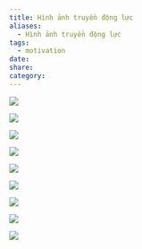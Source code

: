 ```yaml
---
title: Hình ảnh truyền động lực
aliases:
  - Hình ảnh truyền động lực
tags:
  - motivation
date: 
share: 
category:
---
```


![](https://i.imgur.com/NP540cg.jpeg)

![](https://i.imgur.com/qPvBZi7.jpeg)

![](https://i.imgur.com/ZGIamjG.jpeg)

![](https://i.imgur.com/L2VpzeO.jpeg)

![](https://i.imgur.com/hErPhIy.jpeg)

![](https://i.imgur.com/a66MV8X.jpeg)

![](https://i.imgur.com/qM6BJVk.jpeg)

![](https://i.imgur.com/Ar5NK88.jpeg)

![](https://i.imgur.com/FffH2V1.jpeg)
